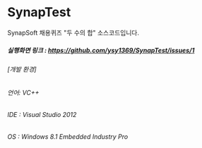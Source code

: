 # SynapTest
SynapSoft 채용퀴즈 "두 수의 합" 소스코드입니다.

##### 실행화면 링크 : https://github.com/ysy1369/SynapTest/issues/1

###### [개발 환경]
###### 언어: VC++ 
###### IDE : Visual Studio 2012
###### OS  : Windows 8.1 Embedded Industry Pro
